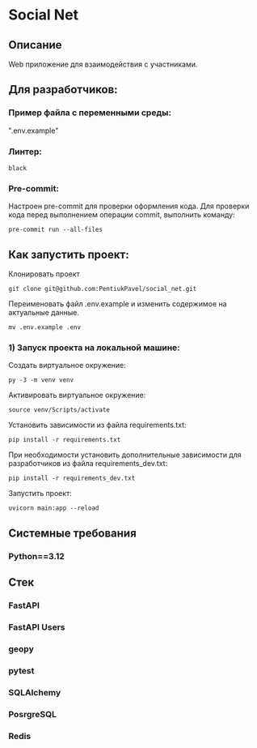 # Social Net
## Описание
Web приложение для взаимодействия с участниками.

## Для разработчиков:
### Пример файла с переменными среды:
".env.example"

### Линтер:
`black`

### Pre-commit:
Настроен pre-commit для проверки оформления кода.
Для проверки кода перед выполнением операции commit, выполнить команду:

```
pre-commit run --all-files
```

## Как запустить проект:

Клонировать проект
```
git clone git@github.com:PentiukPavel/social_net.git
```

Переименовать файл .env.example и изменить содержимое на актуальные данные.
```
mv .env.example .env
```

### 1) Запуск проекта на локальной машине:

Создать виртуальное окружение:
```
py -3 -m venv venv
```

Активировать виртуальное окружение:
```
source venv/Scripts/activate
```

Установить зависимости из файла requirements.txt:
```
pip install -r requirements.txt
```

При необходимости установить дополнительные зависимости для разработчиков из файла requirements_dev.txt:
```
pip install -r requirements_dev.txt
```

Запустить проект:
```
uvicorn main:app --reload
```

## Системные требования
### Python==3.12

## Стек
### FastAPI
### FastAPI Users
### geopy
### pytest
### SQLAlchemy
### PosrgreSQL
### Redis
